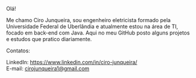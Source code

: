 Olá!

Me chamo Ciro Junqueira, sou engenheiro eletricista formado pela Universidade Federal de Uberlândia e atualmente estou na área de TI, focado em back-end com Java. Aqui no meu GitHub
posto alguns projetos e estudos que pratico diariamente.

Contatos:

LinkedIn: https://www.linkedin.com/in/ciro-junqueira/    
E-mail: cirojunqueira1@gmail.com
